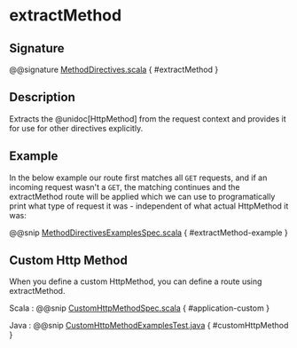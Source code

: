 # extractMethod

## Signature

@@signature [MethodDirectives.scala]($akka-http$/akka-http/src/main/scala/akka/http/scaladsl/server/directives/MethodDirectives.scala) { #extractMethod }

## Description

Extracts the @unidoc[HttpMethod] from the request context and provides it for use for other directives explicitly.

## Example

In the below example our route first matches all `GET` requests, and if an incoming request wasn't a `GET`,
the matching continues and the extractMethod route will be applied which we can use to programatically
print what type of request it was - independent of what actual HttpMethod it was:

@@snip [MethodDirectivesExamplesSpec.scala]($test$/scala/docs/http/scaladsl/server/directives/MethodDirectivesExamplesSpec.scala) { #extractMethod-example }

## Custom Http Method

When you define a custom HttpMethod, you can define a route using extractMethod.

Scala
:  @@snip [CustomHttpMethodSpec.scala]($test$/scala/docs/http/scaladsl/server/directives/CustomHttpMethodSpec.scala) { #application-custom }

Java
:  @@snip [CustomHttpMethodExamplesTest.java]($test$/java/docs/http/javadsl/server/directives/CustomHttpMethodExamplesTest.java) { #customHttpMethod }
